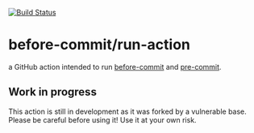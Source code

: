 [![Build Status](https://github.com/before-commit/run-action/workflows/deploy/badge.svg)](https://github.com/before-commit/run-action/actions)

before-commit/run-action
=================

a GitHub action intended to run [before-commit](https://github.com/before-commit/before-commit) and [pre-commit](https://github.com/pre-commit/pre-commit).

## Work in progress

This action is still in development as it was forked by a vulnerable base. Please be careful before using it! Use it at your own risk.
